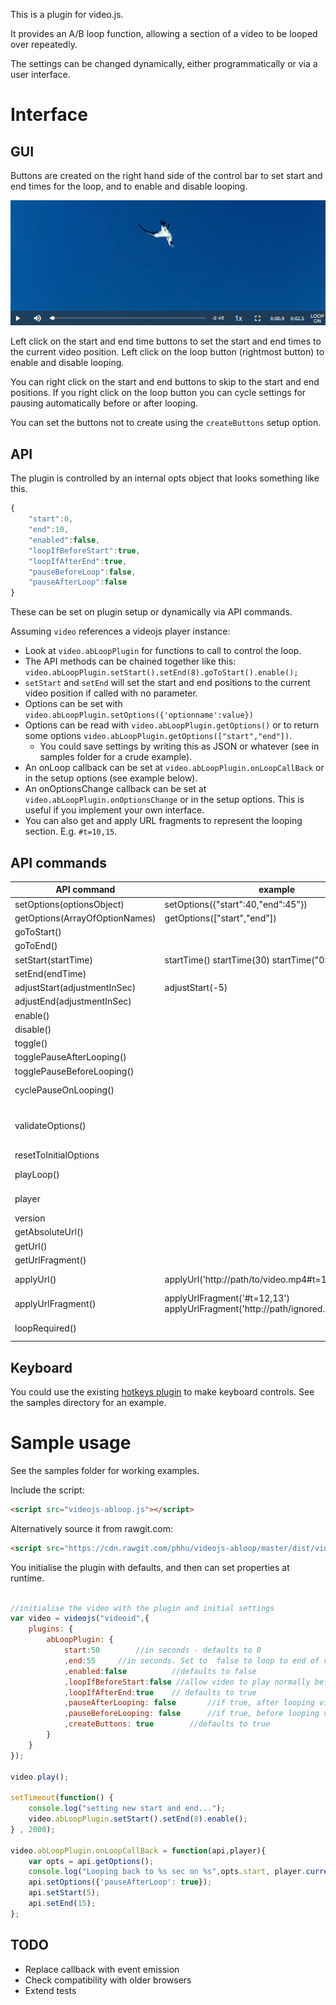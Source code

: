This is a plugin for video.js.

It provides an A/B loop function, allowing a section of a video to be looped over repeatedly.

The settings can be changed dynamically, either programmatically or via a user interface.

Interface
=========

GUI
---

Buttons are created on the right hand side of the control bar to set start and end times for the loop, and to enable and disable looping.

![GUI screeshot](/images/interfaceScreenshot.png "GUI screeshot")

Left click on the start and end time buttons to set the start and end times to the current video position. Left click on the loop button (rightmost button) to enable and disable looping. 

You can right click on the start and end buttons to skip to the start and end positions. If you right click on the loop
button you can cycle settings for pausing automatically before or after looping.  

You can set the buttons not to create using the ```createButtons``` setup option.

API
---

The plugin is controlled by an internal opts object that looks something like this.

```javascript
{
	"start":0,
	"end":10,
	"enabled":false,
	"loopIfBeforeStart":true,
	"loopIfAfterEnd":true,
	"pauseBeforeLoop":false,
	"pauseAfterLoop":false
}
```

These can be set on plugin setup or dynamically via API commands.

Assuming ```video``` references a videojs player instance:
* Look at ```video.abLoopPlugin``` for functions to call to control the loop.
* The API methods can be chained together like this: ```video.abLoopPlugin.setStart().setEnd(8).goToStart().enable();```
* ```setStart``` and ```setEnd``` will set the start and end positions to the current video position if called with no parameter.
* Options can be set  with ```video.abLoopPlugin.setOptions({'optionname':value})``` 
* Options can be read with ```video.abLoopPlugin.getOptions()``` or to return some options ```video.abLoopPlugin.getOptions(["start","end"])```.
  * You could save settings by writing this as JSON or whatever (see in samples folder for a crude example).
* An onLoop callback can be set at ```video.abLoopPlugin.onLoopCallBack``` or in the setup options (see example below).
* An onOptionsChange callback can be set at ```video.abLoopPlugin.onOptionsChange``` or in the setup options. This is useful if you implement your own interface.
* You can also get and apply URL fragments to represent the looping section. E.g. ```#t=10,15```. 

API commands
------------

| API command | example | notes |
|-------------|---------|-------|
|setOptions(optionsObject)     | setOptions({"start":40,"end":45"}) | Options not specified will not be set |
|getOptions(ArrayOfOptionNames)| getOptions(["start","end"])| Call without an argument to get them all.|
|goToStart()                   || set player currentTime to start time
|goToEnd()                     ||
|setStart(startTime)	       | startTime() startTime(30) startTime("0:34:23") | Call startTime() to set the startTime to the player's currentTime |
|setEnd(endTime)|  | Call endTime() to set the startTime to the player's currentTime
|adjustStart(adjustmentInSec)| adjustStart(-5) | adjustStart("1m30s") or adjustStart("1:20:30") also work 
|adjustEnd(adjustmentInSec)| 
|enable()| | enable the plugin.
|disable()| |
|toggle()| |change enabled status
|togglePauseAfterLooping()| ||
|togglePauseBeforeLooping()| ||
|cyclePauseOnLooping()| |cycle between four different compinations of settings for pausing on looping
|validateOptions()| |set options to valid values if they are not already. This is called every time the loop condition is checked anyway, but you might want to use it manually if setting options while the player is paused or the plugin disabled
|resetToInitialOptions|| reset options to the ones provided on setup
|playLoop()| | for convenience, plays the loop from its start. Equivalent to abLoopPlugin.validateOptions().goToStart().enable().player.play()
|player| |reference to parent player object. e.g. video.abLoopPlugin.enable().player.play()
|version| |version number
|getAbsoluteUrl()||
|getUrl()|||
|getUrlFragment() ||
|applyUrl() | applyUrl('http://path/to/video.mp4#t=12,13') | Set the video source and apply loop start and end as per the t=start,end fragment |
|applyUrlFragment() | applyUrlFragment('#t=12,13')  applyUrlFragment('http://path/ignored.mp4#t=12,13') | As above, but only sets the loop start and end from the URL hash fragment
|loopRequired()| | returns true or false depending on whether the loop would be activated in the current state. |

Keyboard
--------

You could use the existing [hotkeys plugin](https://github.com/ctd1500/videojs-hotkeys) to make keyboard controls. See the samples directory for an example.

Sample usage
============

See the samples folder for working examples. 

Include the script:

```html
<script src="videojs-abloop.js"></script>
```
Alternatively source it from rawgit.com:
```html
<script src="https://cdn.rawgit.com/phhu/videojs-abloop/master/dist/videojs-abloop.min.js">
```

You initialise the plugin with defaults, and then can set properties at runtime.

```javascript

//initialise the video with the plugin and initial settings
var video = videojs("videoid",{
	plugins: {
		abLoopPlugin: {
			start:50    	//in seconds - defaults to 0
			,end:55    	//in seconds. Set to  false to loop to end of video. Defaults to false
			,enabled:false			//defaults to false
			,loopIfBeforeStart:false //allow video to play normally before the loop section? defaults to true
			,loopIfAfterEnd:true	// defaults to true
			,pauseAfterLooping: false     	//if true, after looping video will pause. Defaults to false
			,pauseBeforeLooping: false     	//if true, before looping video will pause. Defaults to false
			,createButtons: true		//defaults to true
		}
	}
});

video.play();

setTimeout(function() { 
	console.log("setting new start and end...");
	video.abLoopPlugin.setStart().setEnd(8).enable();
} , 2000);

video.abLoopPlugin.onLoopCallBack = function(api,player){
	var opts = api.getOptions();
	console.log("Looping back to %s sec on %s",opts.start, player.currentSrc() );
	api.setOptions({'pauseAfterLoop': true}); 
	api.setStart(5);
	api.setEnd(15);
};
```

TODO
----

* Replace callback with event emission
* Check compatibility with older browsers
* Extend tests
